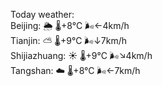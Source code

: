 Today weather:  
Beijing: 🌦   🌡️+8°C 🌬️←4km/h  
Tianjin: ⛅️  🌡️+9°C 🌬️↓7km/h  
Shijiazhuang: ☀️   🌡️+9°C 🌬️↘4km/h  
Tangshan: ☁️   🌡️+8°C 🌬️←7km/h  
